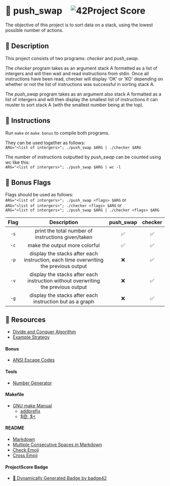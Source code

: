 # :large_orange_diamond: push_swap &ensp; ![42Project Score](https://badge42.herokuapp.com/api/project/floogman/push_swap)

The objective of this project is to sort data on a stack, using the lowest possible number of actions.

## :small_orange_diamond: Description

This project consists of two programs: *checker* and *push_swap*.<br>

The *checker* program takes as an argument stack A formatted as a list of intergers and will then wait and read instructions from stdin. Once all instructions have been read, checker will display 'OK' or 'KO' depending on whether or not the list of instructions was successful in sorting stack A.<br>

The *push_swap* program takes as an argument also stack A formatted as a list of intergers and will then display the smallest list of instructions it can muster to sort stack A (with the smallest number being at the top).<br>

## :small_orange_diamond: Instructions

Run `make` or `make bonus` to compile both programs.

They can be used together as follows:<br>
`ARG="<list of intergers>"; ./push_swap $ARG | ./checker $ARG`

The number of instructions outputted by *push_swap* can be counted using wc like this:<br>
`ARG="<list of intergers>"; ./push_swap $ARG | wc -l`

## :small_orange_diamond: Bonus Flags

Flags should be used as follows:<br>
`ARG="<list of intergers>"; ./push_swap <flags> $ARG` or<br>
`ARG="<list of intergers>"; ./checker <flags> $ARG` or<br>
`ARG="<list of intergers>"; ./push_swap $ARG | ./checker <flags> $ARG`

Flag | Description | push_swap | checker
:---:|:-----------:|:---------:|:-------:
`-s` | print the total number of instructions given/taken | ✅ | ✅
`-c` | make the output more colorful | ✅ | ✅
`-p` | display the stacks after each instruction, each time overwriting the previous output | ❌ | ✅
`-v` | display the stacks after each instruction without overwriting the previous output | ❌ | ✅
`-g` | display the stacks after each instruction but as a graph | ❌ | ✅

## :small_orange_diamond: Resources
- [Divide and Conquer Algorithm](https://www.geeksforgeeks.org/divide-and-conquer-algorithm-introduction/)
- [Example Strategy](https://medium.com/@jamierobertdawson/push-swap-the-least-amount-of-moves-with-two-stacks-d1e76a71789a)
#### Bonus
- [ANSI Escape Codes](https://gist.github.com/fnky/458719343aabd01cfb17a3a4f7296797)
#### Tools
- [Number Generator](https://numbergenerator.org/randomnumbergenerator#!numbers=60&low=-50&high=50&unique=true&csv=&oddeven=&oddqty=0&sorted=false&addfilters=)
#### Makefile
- [GNU make Manual](https://www.gnu.org/software/make/manual/make.html)
    - [addprefix](https://www.gnu.org/software/make/manual/make.html#File-Name-Functions)
    - [$@, $<](https://www.gnu.org/software/make/manual/html_node/Automatic-Variables.html#Automatic-Variables)
#### README
- [Markdown](https://docs.github.com/en/github/writing-on-github/getting-started-with-writing-and-formatting-on-github/basic-writing-and-formatting-syntax)
- [Multiple Consecutive Spaces in Markdown](https://steemit.com/markdown/@jamesanto/how-to-add-multiple-spaces-between-texts-in-markdown)
- [Check Emoji](https://emojipedia.org/check-mark-button/)
- [Cross Emoji](https://emojipedia.org/cross-mark/)
#### ProjectScore Badge
- [🚀 Dynamically Generated Badge by badge42](https://github.com/JaeSeoKim/badge42)
